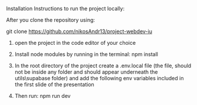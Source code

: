 Installation Instructions to run the project locally:

After you clone the repository using:

git clone https://github.com/nikosAndr13/project-webdev-iu

1.  open the project in the code editor of your choice

2.  Install node modules by running in the terminal: npm install

3.  In the root directory of the project create a .env.local file
    (the file, should not be inside any folder and should appear underneath the utils\supabase folder)
    and add the following env variables included in the first slide of the presentation

4.  Then run: npm run dev
